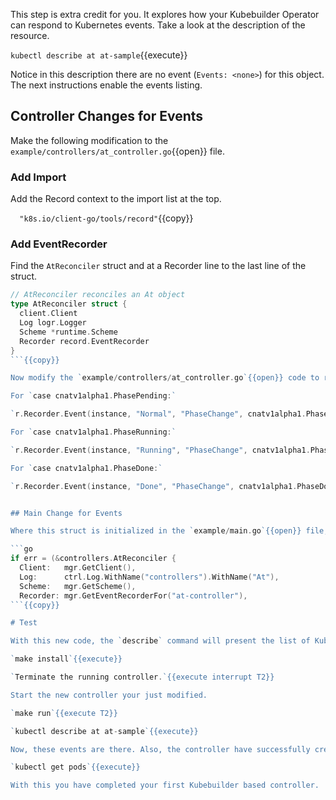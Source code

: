 This step is extra credit for you. It explores how your Kubebuilder Operator can respond to Kubernetes events. Take a look at the description of the resource.

`kubectl describe at at-sample`{{execute}}

Notice in this description there are no event (`Events: <none>`) for this object. The next instructions enable the events listing.

## Controller Changes for Events

Make the following modification to the `example/controllers/at_controller.go`{{open}} file.

### Add Import

Add the Record context to the import list at the top.

`  "k8s.io/client-go/tools/record"`{{copy}}

### Add EventRecorder

Find the `AtReconciler` struct and at a Recorder line to the last line of the struct.

```go
// AtReconciler reconciles an At object
type AtReconciler struct {
  client.Client
  Log logr.Logger
  Scheme *runtime.Scheme
  Recorder record.EventRecorder
}
```{{copy}}

Now modify the `example/controllers/at_controller.go`{{open}} code to record the events for each transition of the phase status. You will want to add each of these recording instructions to the respective cases in the switch statement you added in a previous step. Add them just after the logging statement at the top of each case block.

For `case cnatv1alpha1.PhasePending:`

`r.Recorder.Event(instance, "Normal", "PhaseChange", cnatv1alpha1.PhasePending)`{{copy}}

For `case cnatv1alpha1.PhaseRunning:`

`r.Recorder.Event(instance, "Running", "PhaseChange", cnatv1alpha1.PhaseRunning)`{{copy}}

For `case cnatv1alpha1.PhaseDone:`

`r.Recorder.Event(instance, "Done", "PhaseChange", cnatv1alpha1.PhaseDone)`{{copy}}


## Main Change for Events

Where this struct is initialized in the `example/main.go`{{open}} file, add the Recorder line.

```go
if err = (&controllers.AtReconciler {
  Client:   mgr.GetClient(),
  Log:      ctrl.Log.WithName("controllers").WithName("At"),
  Scheme:   mgr.GetScheme(),
  Recorder: mgr.GetEventRecorderFor("at-controller"),
```{{copy}}

# Test

With this new code, the `describe` command will present the list of Kubernetes events on related to the resource. Test the new functionality.

`make install`{{execute}}

`Terminate the running controller.`{{execute interrupt T2}}

Start the new controller your just modified.

`make run`{{execute T2}}

`kubectl describe at at-sample`{{execute}}

Now, these events are there. Also, the controller have successfully created two of the NGINX Pods that you asked it to create and manage earlier in step 7.

`kubectl get pods`{{execute}}

With this you have completed your first Kubebuilder based controller.

